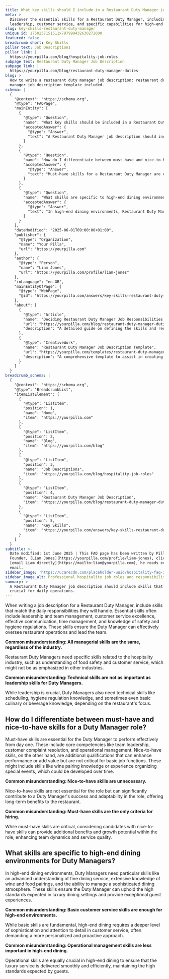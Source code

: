 ```yaml
---
title: What key skills should I include in a Restaurant Duty Manager job description?
meta: >
  Discover the essential skills for a Restaurant Duty Manager, including
  leadership, customer service, and specific capabilities for high-end dining.
slug: key-skills-restaurant-duty-manager
unique id: 1750237151511x797999432630272000
featured: false
breadcrumb short: Key Skills
pillar text: Job Descriptions
pillar link: |
  https://yourpilla.com/blog/hospitality-job-roles
subpage text: Restaurant Duty Manager Job Description
subpage link: |
  https://yourpilla.com/blog/restaurant-duty-manager-duties
blog: >
  How to write a restaurant duty manager job description: restaurant duty
  manager job description template included.
schema: |
  {
    "@context": "https://schema.org",
    "@type": "FAQPage",
    "mainEntity": [
      {
        "@type": "Question",
        "name": "What key skills should be included in a Restaurant Duty Manager job description?",
        "acceptedAnswer": {
          "@type": "Answer",
          "text": "A Restaurant Duty Manager job description should include skills that are crucial for daily operations. Essential skills include leadership and team management, customer service excellence, effective communication, time management, and an understanding of safety and hygiene regulations, to ensure effective oversight of restaurant operations."
        }
      },
      {
        "@type": "Question",
        "name": "How do I differentiate between must-have and nice-to-have skills for a Restaurant Duty Manager role?",
        "acceptedAnswer": {
          "@type": "Answer",
          "text": "Must-have skills for a Restaurant Duty Manager are critical for effective performance from day one and include team leadership, customer complaint resolution, and operational management. Nice-to-have skills, such as wine pairing knowledge or event organising experience, though not essential, can enhance a manager's capabilities and contribute to long-term success."
        }
      },
      {
        "@type": "Question",
        "name": "What skills are specific to high-end dining environments for Restaurant Duty Managers?",
        "acceptedAnswer": {
          "@type": "Answer",
          "text": "In high-end dining environments, Restaurant Duty Managers need skills like an advanced understanding of fine dining service, extensive knowledge of wine and food pairings, and the ability to manage a sophisticated dining atmosphere, to uphold the high standards and provide exceptional guest experiences."
        }
      }
    ],
    "dateModified": "2025-06-01T09:00:00+01:00",
    "publisher": {
      "@type": "Organization",
      "name": "Your Pilla",
      "url": "https://yourpilla.com"
    },
    "author": {
      "@type": "Person",
      "name": "Liam Jones",
      "url": "https://yourpilla.com/profile/liam-jones"
    },
    "inLanguage": "en-GB",
    "mainEntityOfPage": {
      "@type": "WebPage",
      "@id": "https://yourpilla.com/answers/key-skills-restaurant-duty-manager"
    },
    "about": [
      {
        "@type": "Article",
        "name": "Deciding Restaurant Duty Manager Job Responsibilities and Skills",
        "url": "https://yourpilla.com/blog/restaurant-duty-manager-duties",
        "description": "A detailed guide on defining the skills and responsibilities required for a Restaurant Duty Manager."
      },
      {
        "@type": "CreativeWork",
        "name": "Restaurant Duty Manager Job Description Template",
        "url": "https://yourpilla.com/templates/restaurant-duty-manager-job-description",
        "description": "A comprehensive template to assist in creating effective job descriptions for Restaurant Duty Managers."
      }
    ]
  }
breadcrumb_schema: |
  {
    "@context": "https://schema.org",
    "@type": "BreadcrumbList",
    "itemListElement": [
      {
        "@type": "ListItem",
        "position": 1,
        "name": "Home",
        "item": "https://yourpilla.com"
      },
      {
        "@type": "ListItem",
        "position": 2,
        "name": "Blog",
        "item": "https://yourpilla.com/blog"
      },
      {
        "@type": "ListItem",
        "position": 3,
        "name": "Job Descriptions",
        "item": "https://yourpilla.com/blog/hospitality-job-roles"
      },
      {
        "@type": "ListItem",
        "position": 4,
        "name": "Restaurant Duty Manager Job Description",
        "item": "https://yourpilla.com/blog/restaurant-duty-manager-duties"
      },
      {
        "@type": "ListItem",
        "position": 5,
        "name": "Key Skills",
        "item": "https://yourpilla.com/answers/key-skills-restaurant-duty-manager"
      }
    ]
  }
subtitle: >-
  Date modified: 1st June 2025 | This FAQ page has been written by Pilla
  Founder, [Liam Jones](https://yourpilla.com/profile/liam-jones), click to
  [email Liam directly](https://mailto:liam@yourpilla.com), he reads every
  email.
sidebar_image: 'https://ucarecdn.com/placeholder-uuid/hospitality-faq-image.jpg'
sidebar_image_alt: Professional hospitality job roles and responsibilities
summary: >-
  A Restaurant Duty Manager job description should include skills that are
  crucial for daily operations.
---
```

When writing a job description for a Restaurant Duty Manager, include skills that match the daily responsibilities they will handle. Essential skills often include leadership and team management, customer service excellence, effective communication, time management, and knowledge of safety and hygiene regulations. These skills ensure the Duty Manager can effectively oversee restaurant operations and lead the team.

**Common misunderstanding: All managerial skills are the same, regardless of the industry.**

Restaurant Duty Managers need specific skills related to the hospitality industry, such as understanding of food safety and customer service, which might not be as emphasized in other industries.

**Common misunderstanding: Technical skills are not as important as leadership skills for Duty Managers.**

While leadership is crucial, Duty Managers also need technical skills like scheduling, hygiene regulation knowledge, and sometimes even basic culinary or beverage knowledge, depending on the restaurant's focus.

## How do I differentiate between must-have and nice-to-have skills for a Duty Manager role?

Must-have skills are essential for the Duty Manager to perform effectively from day one. These include core competencies like team leadership, customer complaint resolution, and operational management. Nice-to-have skills, on the other hand, are additional qualifications that can enhance performance or add value but are not critical for basic job functions. These might include skills like wine pairing knowledge or experience organizing special events, which could be developed over time.

**Common misunderstanding: Nice-to-have skills are unnecessary.**

Nice-to-have skills are not essential for the role but can significantly contribute to a Duty Manager's success and adaptability in the role, offering long-term benefits to the restaurant.

**Common misunderstanding: Must-have skills are the only criteria for hiring.**

While must-have skills are critical, considering candidates with nice-to-have skills can provide additional benefits and growth potential within the role, enhancing team dynamics and service quality.

## What skills are specific to high-end dining environments for Duty Managers?

In high-end dining environments, Duty Managers need particular skills like an advanced understanding of fine dining service, extensive knowledge of wine and food pairings, and the ability to manage a sophisticated dining atmosphere. These skills ensure the Duty Manager can uphold the high standards expected in luxury dining settings and provide exceptional guest experiences.

**Common misunderstanding: Basic customer service skills are enough for high-end environments.**

While basic skills are fundamental, high-end dining requires a deeper level of sophistication and attention to detail in customer service, often demanding a more personalized and proactive approach.

**Common misunderstanding: Operational management skills are less important in high-end dining.**

Operational skills are equally crucial in high-end dining to ensure that the luxury service is delivered smoothly and efficiently, maintaining the high standards expected by guests.
